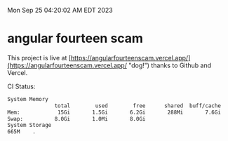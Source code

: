 Mon Sep 25 04:20:02 AM EDT 2023

# angular fourteen scam


This project is live at [https://angularfourteenscam.vercel.app/](https://angularfourteenscam.vercel.app/ "dog!") thanks to Github and Vercel.

CI Status: 

```bash
System Memory
               total        used        free      shared  buff/cache   available
Mem:            15Gi       1.5Gi       6.2Gi       288Mi       7.6Gi        13Gi
Swap:          8.0Gi       1.0Mi       8.0Gi
System Storage
665M	.
```
